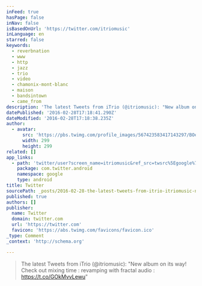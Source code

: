 ```yaml
---
inFeed: true
hasPage: false
inNav: false
isBasedOnUrl: 'https://twitter.com/itriomusic'
inLanguage: en
starred: false
keywords:
  - reverbnation
  - www
  - http
  - jazz
  - trio
  - video
  - chamonix-mont-blanc
  - maison
  - bandsintown
  - came_from
description: 'The latest Tweets from iTrio (@itriomusic): "New album on its way! Check out mixing time : revamping with fractal audio : https://t.co/GOkMvvLewu"'
datePublished: '2016-02-28T17:18:41.290Z'
dateModified: '2016-02-28T17:18:38.235Z'
author:
  - avatar:
      src: 'https://pbs.twimg.com/profile_images/567423583417143297/BOexnlYQ_400x400.jpeg'
      width: 299
      height: 299
related: []
app_links:
  - path: 'twitter/user?screen_name=itriomusic&ref_src=twsrc%5Egoogle%7Ctwcamp%5Eandroidseo%7Ctwgr%5Eprofile'
    package: com.twitter.android
    namespace: google
    type: android
title: Twitter
sourcePath: _posts/2016-02-28-the-latest-tweets-from-itrio-itriomusic-new-album-on-it.md
published: true
authors: []
publisher:
  name: Twitter
  domain: twitter.com
  url: 'https://twitter.com'
  favicon: 'https://abs.twimg.com/favicons/favicon.ico'
_type: Comment
_context: 'http://schema.org'

---
```

> The latest Tweets from iTrio (@itriomusic): "New album on its way! Check out mixing time : revamping with fractal audio : https://t.co/GOkMvvLewu"